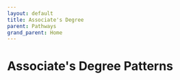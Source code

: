 ```yaml
---
layout: default
title: Associate's Degree
parent: Pathways
grand_parent: Home
---
```

# Associate's Degree Patterns
